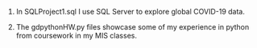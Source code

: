 1) In SQLProject1.sql I use SQL Server to explore global COVID-19 data.

2) The gdpythonHW.py files showcase some of my experience in python from coursework in my MIS classes.
